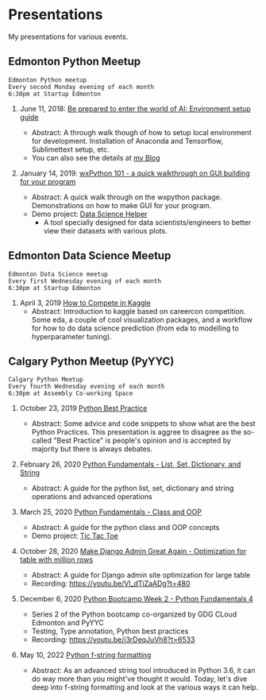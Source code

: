 # Presentations

My presentations for various events.

## Edmonton Python Meetup

    Edmonton Python meetup
    Every second Monday evening of each month
    6:30pm at Startup Edmonton

1. June 11, 2018: [Be prepared to enter the world of AI: Environment setup guide](./Edmonton%20Python%20Meetup/Be%20prepared%20to%20enter%20the%20world%20of%20AI.pdf)
    - Abstract: A through walk though of how to setup local environment for development. Installation of Anaconda and Tensorflow, Sublimettext setup, etc.
    - You can also see the details at [my Blog](https://zmcddn.github.io/the-ultimate-guide-to-setup-multiple-python-environment-with-anaconda-and-sublime-text.html)

2. January 14, 2019: [wxPython 101 - a quick walkthrough on GUI building for your program](./Edmonton%20Python%20Meetup/wxPython%20101.pdf)
    - Abstract: A quick walk through on the wxpython package. Demonstrations on how to make GUI for your program.
    - Demo project: [Data Science Helper](https://github.com/zmcddn/Data-Science-Helper)
        + A tool specially designed for data scientists/engineers to better view their datasets with various plots.


## Edmonton Data Science Meetup

    Edmonton Data Science meetup
    Every first Wednesday evening of each month
    6:30pm at Startup Edmonton

1. April 3, 2019 [How to Compete in Kaggle](./Edmonton%20Data%20Science%20Meetup/How%20to%20compete%20in%20kaggle.pdf)
    - Abstract: Introduction to kaggle based on careercon competition. Some eda, a couple of cool visualization packages, and a workflow for how to do data science prediction (from eda to modelling to hyperparameter tuning).


## Calgary Python Meetup (PyYYC)

    Calgary Python Meetup
    Every fourth Wednesday evening of each month
    6:30pm at Assembly Co-working Space

1. October 23, 2019 [Python Best Practice](./Calgary%20Python%20Meetup%20PyYYC/Python%20Best%20Practice.pdf)
    - Abstract: Some advice and code snippets to show what are the best Python Practices. This presentation is aggree to disagree as the so-called "Best Practice" is people's opinion and is accepted by majority but there is always debates.

2. February 26, 2020 [Python Fundamentals - List, Set, Dictionary, and String](./Calgary%20Python%20Meetup%20PyYYC/Python%20Fundamentals%20-%20list%20set%20dictionary%20and%20string.pdf)
    - Abstract: A guide for the python list, set, dictionary and string operations and advanced operations

3. March 25, 2020 [Python Fundamentals - Class and OOP](./Calgary%20Python%20Meetup%20PyYYC/Python%20Fundamentals%20-%20Class%20and%20OOP.pdf)
    - Abstract: A guide for the python class and OOP concepts
    - Demo project: [Tic Tac Toe](https://github.com/zmcddn/TicTacToe)

4. October 28, 2020 [Make Django Admin Great Again - Optimization for table with million rows](./Calgary%20Python%20Meetup%20PyYYC/Make%20Django%20Admin%20Great%20Again.pdf)
    - Abstract: A guide for Django admin site optimization for large table
    - Recording: https://youtu.be/Vl_dTiZaADg?t=480

5. December 6, 2020 [Python Bootcamp Week 2 - Python Fundamentals 4](https://colab.research.google.com/drive/1DfVjwXt_TsxhcD1UGLiD_KPHYYLiF75E#scrollTo=R12TyFbMXBH3)
    - Series 2 of the Python bootcamp co-organized by GDG CLoud Edmonton and PyYYC
    - Testing, Type annotation, Python best practices
    - Recording: https://youtu.be/i3rDeqJuVh8?t=6533

6. May 10, 2022 [Python f-string formatting](https://colab.research.google.com/drive/15Qhf25LplLcdfnQQCA2AxKTil6cnFFUu#scrollTo=dLW-yWKQce4J)
    - Abstract: As an advanced string tool introduced in Python 3.6, it can do way more than you might've thought it would. Today, let's dive deep into f-string formatting and look at the various ways it can help.

